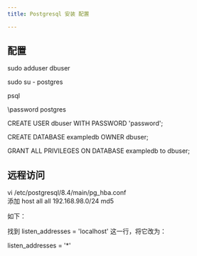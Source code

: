 ```yaml
---
title: Postgresql 安装 配置

---
```

## 配置
sudo adduser dbuser

sudo su - postgres

psql

\password postgres

CREATE USER dbuser WITH PASSWORD 'password';

CREATE DATABASE exampledb OWNER dbuser;

GRANT ALL PRIVILEGES ON DATABASE exampledb to dbuser;

## 远程访问

vi /etc/postgresql/8.4/main/pg_hba.conf  
添加
host    all         all         192.168.98.0/24       md5
 
如下：
 
找到 listen_addresses = 'localhost' 这一行，将它改为：

 listen_addresses = '*'